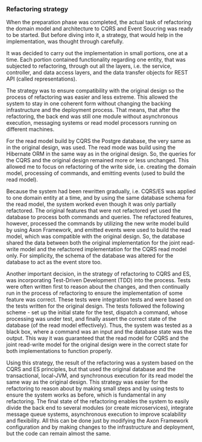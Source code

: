 ### Refactoring strategy

When the preparation phase was completed, the actual task of refactoring the domain model and architecture to CQRS and Event Soucring was ready to be started. But before diving into it, a strategy, that would help in the implementation, was thought through carefully.

It was decided to carry out the implementation in small portions, one at a time. Each portion contained functionality regarding one entity, that was subjected to refactoring, through out all the layers, i.e. the service, controller, and data access layers, and the data transfer objects for REST API (called representations).

The strategy was to ensure compatibility with the original design so the process of refactoring was easier and less extreme. This allowed the system to stay in one coherent form without changing the backing infrastructure and the deployment process. That means, that after the refactoring, the back end was still one module without asynchronous execution, messaging systems or read model processors running on different machines.

For the read model build by CQRS the Postgre database, the very same as in the original design, was used. The read mode was build using the Hibernate ORM in the same way as in the original design. So, the queries for the CQRS and the original design remained more or less unchanged. This allowed me to focus on refactoring of the write side, i.e. creating the domain model, processing of commands, and emitting events (used to build the read model).

Because the system had been rewritten gradually, i.e. CQRS/ES was applied to one domain entity at a time, and by using the same database schema for the read model, the system worked even though it was only partially refactored. The original features that were not refactored yet used the database to process both commands and queries. The refactored features, however, processed the commands by utilizing the new write model build by using Axon Framework, and emitted events were used to build the read model, which was compatible with the original design. So, the database shared the data between both the original implementation for the joint read-write model and the refactored implementation for the CQRS read model only. For simplicity, the schema of the database was altered for the database to act as the event store too.

Another important decision, in the strategy of refactoring to CQRS and ES, was incorporating Test-Driven Development (TDD) into the process. Tests were often written first to reason about the changes, and then continually run in the process of refactoring to ensure the implementation of some feature was correct. These tests were integration tests and were based on the tests written for the original design. The tests followed the following scheme - set up the initial state for the test, dispatch a command, whose processing was under test, and finally assert the correct state of the database (of the read model effectively). Thus, the system was tested as a black box, where a command was an input and the database state was the output. This way it was guaranteed that the read model for CQRS and the joint read-write model for the original design were in the correct state for both implementations to function properly.

Using this strategy, the result of the refactoring was a system based on the CQRS and ES principles, but that used the original database and the transactional, local-JVM, and synchronous execution for its read model the same way as the original design. This strategy was easier for the refactoring to reason about by making small steps and by using tests to ensure the system works as before, which is fundamental in any refactoring. The final state of the refactoring enables the system to easily divide the back end to several modules (or create microservices), integrate message queue systems, asynchronous execution to improve scalability and flexibility. All this can be done just by modifying the Axon Framework configuration and by making changes to the infrastructure and deployment, but the code can remain almost the same.


